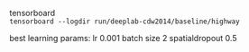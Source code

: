 tensorboard   
`tensorboard --logdir run/deeplab-cdw2014/baseline/highway`

best learning params:
lr  0.001
batch size 2
spatialdropout 0.5

